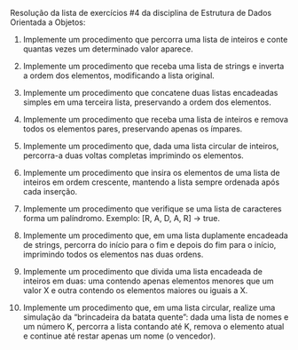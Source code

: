 Resolução da lista de exercícios #4 da disciplina de Estrutura de Dados Orientada a Objetos:

1. Implemente um procedimento que percorra uma lista de inteiros e conte quantas vezes um determinado valor aparece.

2. Implemente um procedimento que receba uma lista de strings e inverta a ordem dos elementos, modificando a lista original.

3. Implemente um procedimento que concatene duas listas encadeadas simples em uma terceira lista, preservando a ordem dos elementos.

4. Implemente um procedimento que receba uma lista de inteiros e remova todos os elementos pares, preservando apenas os ímpares.

5. Implemente um procedimento que, dada uma lista circular de inteiros, percorra-a duas voltas completas imprimindo os elementos.

6. Implemente um procedimento que insira os elementos de uma lista de inteiros em ordem crescente, mantendo a lista sempre ordenada após cada inserção.

7. Implemente um procedimento que verifique se uma lista de caracteres forma um palíndromo.
Exemplo: [R, A, D, A, R] → true.

8. Implemente um procedimento que, em uma lista duplamente encadeada de strings, percorra do início para o fim e depois do fim para o início, imprimindo todos os elementos nas duas ordens.

9. Implemente um procedimento que divida uma lista encadeada de inteiros em duas: uma contendo apenas elementos menores que um valor X e outra contendo os elementos maiores ou iguais a X.

10. Implemente um procedimento que, em uma lista circular, realize uma simulação da “brincadeira da batata quente”: dada uma lista de nomes e um número K, percorra a lista contando até K, remova o elemento atual e continue até restar apenas um nome (o vencedor).
